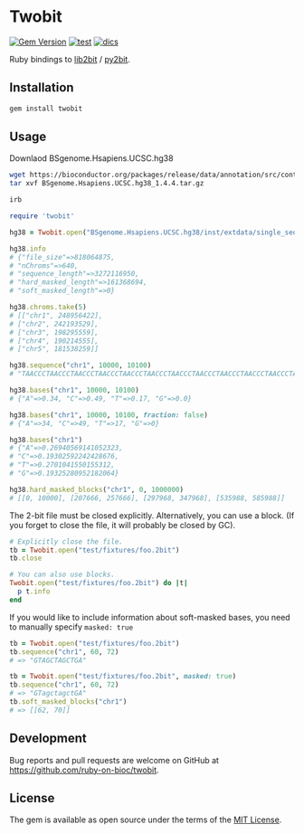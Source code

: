 # Twobit

[![Gem Version](https://badge.fury.io/rb/twobit.svg)](https://badge.fury.io/rb/twobit)
[![test](https://github.com/ruby-on-bioc/twobit/actions/workflows/ci.yml/badge.svg)](https://github.com/ruby-on-bioc/twobit/actions/workflows/ci.yml)
[![dics](https://img.shields.io/badge/docs-stable-blue.svg)](https://rubydoc.info/gems/twobit)

Ruby bindings to [lib2bit](https://github.com/dpryan79/lib2bit) / [py2bit](https://github.com/deeptools/py2bit).

## Installation

```sh
gem install twobit
```

## Usage

Downlaod BSgenome.Hsapiens.UCSC.hg38

```sh
wget https://bioconductor.org/packages/release/data/annotation/src/contrib/BSgenome.Hsapiens.UCSC.hg38_1.4.4.tar.gz
tar xvf BSgenome.Hsapiens.UCSC.hg38_1.4.4.tar.gz
```

```sh
irb
```

```ruby
require 'twobit'

hg38 = Twobit.open("BSgenome.Hsapiens.UCSC.hg38/inst/extdata/single_sequences.2bit")

hg38.info
# {"file_size"=>818064875,
# "nChroms"=>640,
# "sequence_length"=>3272116950,
# "hard_masked_length"=>161368694,
# "soft_masked_length"=>0}

hg38.chroms.take(5)
# [["chr1", 248956422],
# ["chr2", 242193529],
# ["chr3", 198295559],
# ["chr4", 190214555],
# ["chr5", 181538259]]

hg38.sequence("chr1", 10000, 10100)
# "TAACCCTAACCCTAACCCTAACCCTAACCCTAACCCTAACCCTAACCCTAACCCTAACCCTAACCCTAACCCTAACCCTAACCCTAACCCTAACCCTAAC"

hg38.bases("chr1", 10000, 10100)
# {"A"=>0.34, "C"=>0.49, "T"=>0.17, "G"=>0.0}

hg38.bases("chr1", 10000, 10100, fraction: false)
# {"A"=>34, "C"=>49, "T"=>17, "G"=>0}

hg38.bases("chr1") 
# {"A"=>0.26940569141052323,
# "C"=>0.19302592242428676,
# "T"=>0.2701041550155312,
# "G"=>0.19325280952182064}

hg38.hard_masked_blocks("chr1", 0, 1000000)
# [[0, 10000], [207666, 257666], [297968, 347968], [535988, 585988]]
```

The 2-bit file must be closed explicitly. Alternatively, you can use a block. (If you forget to close the file, it will probably be closed by GC).

```ruby
# Explicitly close the file.
tb = Twobit.open("test/fixtures/foo.2bit")
tb.close

# You can also use blocks.
Twobit.open("test/fixtures/foo.2bit") do |t|
  p t.info
end
```

If you would like to include information about soft-masked bases, you need to manually specify `masked: true`

```ruby
tb = Twobit.open("test/fixtures/foo.2bit")
tb.sequence("chr1", 60, 72)
# => "GTAGCTAGCTGA"

tb = Twobit.open("test/fixtures/foo.2bit", masked: true)
tb.sequence("chr1", 60, 72)
# => "GTagctagctGA"
tb.soft_masked_blocks("chr1")
# => [[62, 70]]
```

## Development

Bug reports and pull requests are welcome on GitHub at https://github.com/ruby-on-bioc/twobit.

## License

The gem is available as open source under the terms of the [MIT License](https://opensource.org/licenses/MIT).
